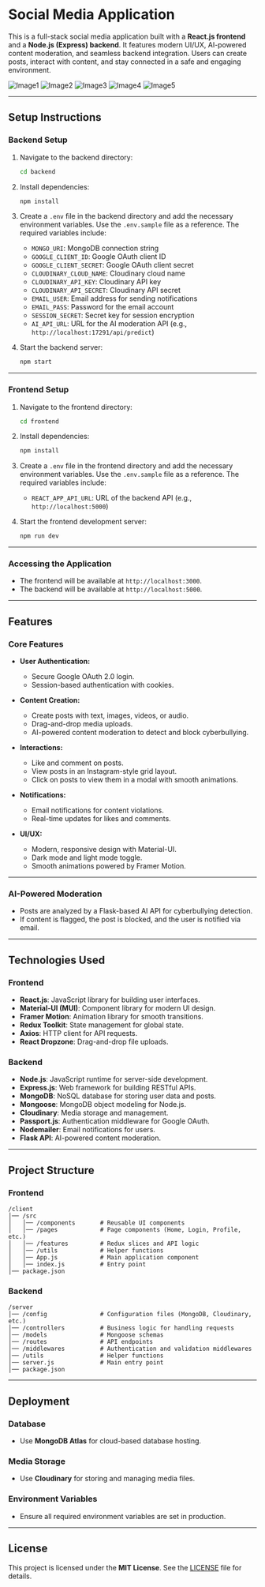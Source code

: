 # Social Media Application

This is a full-stack social media application built with a **React.js frontend** and a **Node.js (Express) backend**. It features modern UI/UX, AI-powered content moderation, and seamless backend integration. Users can create posts, interact with content, and stay connected in a safe and engaging environment.

![Image1](images/image1.png)
![Image2](images/image2.png)
![Image3](images/image3.png)
![Image4](images/image4.png)
![Image5](images/image5.png)


---

## **Setup Instructions**

### **Backend Setup**

1. Navigate to the backend directory:
   ```bash
   cd backend
   ```

2. Install dependencies:
   ```bash
   npm install
   ```

3. Create a `.env` file in the backend directory and add the necessary environment variables. Use the `.env.sample` file as a reference. The required variables include:
   - `MONGO_URI`: MongoDB connection string
   - `GOOGLE_CLIENT_ID`: Google OAuth client ID
   - `GOOGLE_CLIENT_SECRET`: Google OAuth client secret
   - `CLOUDINARY_CLOUD_NAME`: Cloudinary cloud name
   - `CLOUDINARY_API_KEY`: Cloudinary API key
   - `CLOUDINARY_API_SECRET`: Cloudinary API secret
   - `EMAIL_USER`: Email address for sending notifications
   - `EMAIL_PASS`: Password for the email account
   - `SESSION_SECRET`: Secret key for session encryption
   - `AI_API_URL`: URL for the AI moderation API (e.g., `http://localhost:17291/api/predict`)

4. Start the backend server:
   ```bash
   npm start
   ```

---

### **Frontend Setup**

1. Navigate to the frontend directory:
   ```bash
   cd frontend
   ```

2. Install dependencies:
   ```bash
   npm install
   ```

3. Create a `.env` file in the frontend directory and add the necessary environment variables. Use the `.env.sample` file as a reference. The required variables include:
   - `REACT_APP_API_URL`: URL of the backend API (e.g., `http://localhost:5000`)

4. Start the frontend development server:
   ```bash
   npm run dev
   ```

---

### **Accessing the Application**

- The frontend will be available at `http://localhost:3000`.
- The backend will be available at `http://localhost:5000`.

---

## **Features**

### **Core Features**
- **User Authentication:**
  - Secure Google OAuth 2.0 login.
  - Session-based authentication with cookies.

- **Content Creation:**
  - Create posts with text, images, videos, or audio.
  - Drag-and-drop media uploads.
  - AI-powered content moderation to detect and block cyberbullying.

- **Interactions:**
  - Like and comment on posts.
  - View posts in an Instagram-style grid layout.
  - Click on posts to view them in a modal with smooth animations.

- **Notifications:**
  - Email notifications for content violations.
  - Real-time updates for likes and comments.

- **UI/UX:**
  - Modern, responsive design with Material-UI.
  - Dark mode and light mode toggle.
  - Smooth animations powered by Framer Motion.

---

### **AI-Powered Moderation**
- Posts are analyzed by a Flask-based AI API for cyberbullying detection.
- If content is flagged, the post is blocked, and the user is notified via email.

---

## **Technologies Used**

### **Frontend**
- **React.js**: JavaScript library for building user interfaces.
- **Material-UI (MUI)**: Component library for modern UI design.
- **Framer Motion**: Animation library for smooth transitions.
- **Redux Toolkit**: State management for global state.
- **Axios**: HTTP client for API requests.
- **React Dropzone**: Drag-and-drop file uploads.

### **Backend**
- **Node.js**: JavaScript runtime for server-side development.
- **Express.js**: Web framework for building RESTful APIs.
- **MongoDB**: NoSQL database for storing user data and posts.
- **Mongoose**: MongoDB object modeling for Node.js.
- **Cloudinary**: Media storage and management.
- **Passport.js**: Authentication middleware for Google OAuth.
- **Nodemailer**: Email notifications for users.
- **Flask API**: AI-powered content moderation.

---

## **Project Structure**

### **Frontend**
```
/client
│── /src
│   │── /components       # Reusable UI components
│   │── /pages            # Page components (Home, Login, Profile, etc.)
│   │── /features         # Redux slices and API logic
│   │── /utils            # Helper functions
│   │── App.js            # Main application component
│   │── index.js          # Entry point
│── package.json
```

### **Backend**
```
/server
│── /config               # Configuration files (MongoDB, Cloudinary, etc.)
│── /controllers          # Business logic for handling requests
│── /models               # Mongoose schemas
│── /routes               # API endpoints
│── /middlewares          # Authentication and validation middlewares
│── /utils                # Helper functions
│── server.js             # Main entry point
│── package.json
```

---

## **Deployment**

### **Database**
- Use **MongoDB Atlas** for cloud-based database hosting.

### **Media Storage**
- Use **Cloudinary** for storing and managing media files.

### **Environment Variables**
- Ensure all required environment variables are set in production.

---

## **License**

This project is licensed under the **MIT License**. See the [LICENSE](LICENSE) file for details.
